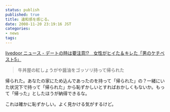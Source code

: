 ```yaml
---
status: publish
published: true
title: 違和感を感じる。
date: 2008-11-20 23:19:16 JST
categories:
- news
tags:
---
```

<a href="http://news.livedoor.com/article/detail/3907533/">livedoor ニュース - デートの時は要注意!?　女性がヒイた＆キレた「男のケチベスト5」</a>
<blockquote><a href="http://news.livedoor.com/article/detail/3907533/"></a>牛丼屋の紅しょうがや醤油をゴッソリ持って帰られた</blockquote>
帰られた。あなたの家にため込んであったのを持って「帰られた」の？一緒にいた状況下で持って「帰られた」から恥ずかしいとすればおかしくもないか。もって「帰った」としたほうが納得できるな。

これは確かに恥ずかしい。よく見かける気がするけど。
